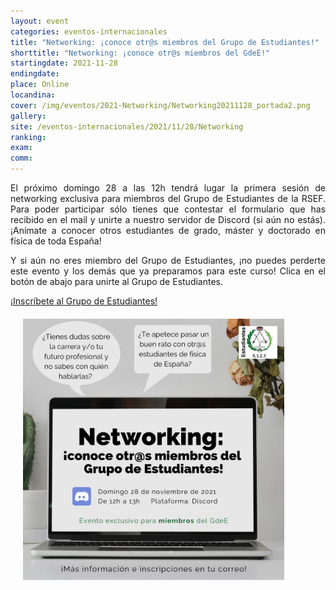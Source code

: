 ```yaml
---
layout: event
categories: eventos-internacionales
title: "Networking: ¡conoce otr@s miembros del Grupo de Estudiantes!"
shorttitle: "Networking: ¡conoce otr@s miembros del GdeE!"
startingdate: 2021-11-28
endingdate:
place: Online
locandina:
cover: /img/eventos/2021-Networking/Networking20211128_portada2.png
gallery:
site: /eventos-internacionales/2021/11/28/Networking
ranking: 
exam:
comm:
---
```


<div class="section">
  <div class="row">
    <div class="col s12 m6 l7">
      <div class="row center">
        <p style="text-align: justify;">
	  El próximo domingo 28 a las 12h tendrá lugar la primera sesión de networking exclusiva para miembros del Grupo de Estudiantes de la RSEF. Para poder participar sólo tienes que contestar el formulario que has recibido en el mail y unirte a nuestro servidor de Discord (si aún no estás). ¡Anímate a conocer otros estudiantes de grado, máster y doctorado en física de toda España!
        </p>
	<p style="text-align: justify;">
	  Y si aún no eres miembro del Grupo de Estudiantes, ¡no puedes perderte este evento y los demás que ya preparamos para este curso! Clica en el botón de abajo para unirte al Grupo de Estudiantes.
	</p>
        <a href="https://estudiantes.rsef.es/inscripcion/" target="_blank" id="about-button" class="btn-large waves-effect waves-light">¡Inscríbete al Grupo de Estudiantes!</a>
      </div>
    </div>
    <div class="col s12 m6 l5" style="padding: 20px">
      <img class="materialboxed" width="90%" src="/img/eventos/2021-Networking/Networking2021128.png">
    </div>
  </div>
</div>
	
<!---
<p style="text-align: justify;">
  <a target="_blank" href='https://www.freepik.es/vectores/fondo'>Imagen de fondo obtenida de Freepik</a>
</p>
-->
